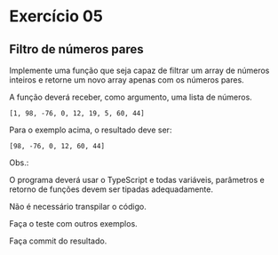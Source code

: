 # Exercício 05

## Filtro de números pares

Implemente uma função que seja capaz de filtrar um array de números inteiros e retorne um novo array apenas com os números pares.

A função deverá receber, como argumento, uma lista de números.

```
[1, 98, -76, 0, 12, 19, 5, 60, 44]
```

Para o exemplo acima, o resultado deve ser:

```
[98, -76, 0, 12, 60, 44]
```

Obs.:

O programa deverá usar o TypeScript e todas variáveis, parâmetros e retorno de funções devem ser tipadas adequadamente.

Não é necessário transpilar o código.

Faça o teste com outros exemplos.

Faça commit do resultado.